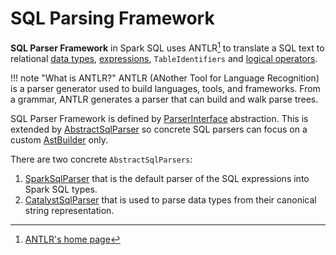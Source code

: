 # SQL Parsing Framework

**SQL Parser Framework** in Spark SQL uses ANTLR[^1] to translate a SQL text to relational [data types](../spark-sql-DataType.md), [expressions](../spark-sql-Expression.md), `TableIdentifiers` and [logical operators](../logical-operators/LogicalPlan.md).

!!! note "What is ANTLR?"
    ANTLR (ANother Tool for Language Recognition) is a parser generator used to build languages, tools, and frameworks. From a grammar, ANTLR generates a parser that can build and walk parse trees.

SQL Parser Framework is defined by [ParserInterface](ParserInterface.md) abstraction. This is extended by [AbstractSqlParser](AbstractSqlParser.md) so concrete SQL parsers can focus on a custom [AstBuilder](AstBuilder.md) only.

There are two concrete `AbstractSqlParsers`:

1. [SparkSqlParser](SparkSqlParser.md) that is the default parser of the SQL expressions into Spark SQL types.
1. [CatalystSqlParser](CatalystSqlParser.md) that is used to parse data types from their canonical string representation.

[^1]: [ANTLR's home page](https://www.antlr.org/)
